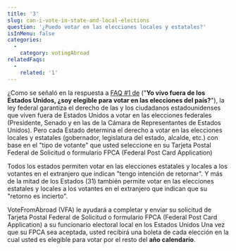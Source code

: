 ```yaml
---
title: '3'
slug: can-i-vote-in-state-and-local-elections
question: '¿Puedo votar en las elecciones locales y estatales?'
isInMenu: false
categories:
  - 
    category: votingAbroad
relatedFaqs:
  - 
    related: '1'
---
```

¿Como se señaló en la respuesta a [FAQ #1 de](/faqs/1) ("**Yo vivo fuera de los Estados Unidos, ¿soy elegible para votar en las elecciones del país?**"), la ley federal garantiza el derecho de las y los ciudadanos estadounidenses que viven fuera de Estados Unidos a votar en las elecciones federales (Presidente, Senado y en las de la Cámara de Representantes de Estados Unidos). Pero cada Estado determina el derecho a votar en las elecciones locales y estatales (gobernador, legislatura del estado, alcalde, etc.) con base en el "tipo de votante" que usted seleccione en su Tarjeta Postal Federal de Solicitud o formulario FPCA (Federal Post Card Application)

Todos los estados permiten votar en las elecciones estatales y locales a los votantes en el extranjero que indican "tengo intención de retornar". Y más de la mitad de los Estados (31) también permite votar en las elecciones estatales y locales a los votantes en el extranjero que indican que su "retorno es incierto".

VoteFromAbroad (VFA) le ayudará a completar y enviar su solicitud de Tarjeta Postal Federal de Solicitud o formulario FPCA (Federal Post Card Application) a su funcionario electoral local en los Estados Unidos Una vez que su FPCA sea aceptada, usted recibirá una boleta de cada elección en la cual usted es elegible para votar por el resto del **año calendario**.